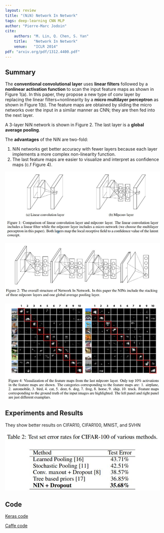 ```yaml
---
layout: review
title: "(NiN) Network In Network"
tags: deep-learning CNN MLP
author: "Pierre-Marc Jodoin"
cite:
    authors: "M. Lin, Q. Chen, S. Yan"
    title:   "Network In Network"
    venue:   "ICLR 2014"
pdf: "arxiv.org/pdf/1312.4400.pdf"
---
```


## Summary

The **conventional convolutional layer** uses **linear filters** followed by a **nonlinear activation function** to scan the input feature maps as shown in Figure 1(a).  In this paper, they propose a new type of conv layer by replacing the linear filters+nonlinearity by a **micro multilayer perceptron** as shown in Figure 1(b). The feature maps are obtained by sliding the micro networks over the input in a similar manner as CNN; they are then fed into the next layer.

A 3-layer NiN network is shown in Figure 2.  The last layer is a **global average pooling**.

The **advantages** of the NiN are two-fold:

1. NiN networks get better accuracy with fewer layers because each layer implements a more complex non-linearity function.
2. The last feature maps are easier to visualize and interpret as confidence maps (c.f Figure 4).


![](/deep-learning/images/nin/sc01.jpg)

![](/deep-learning/images/nin/sc02.jpg)

![](/deep-learning/images/nin/sc03.jpg)


## Experiments and Results

They show better results on CIFAR10, CIFAR100, MNIST, and SVHN

![](/deep-learning/images/nin/sc04.jpg)

## Code

[Keras code](https://stats.stackexchange.com/questions/273486/network-in-network-in-keras-implementation)

[Caffe code](https://stats.stackexchange.com/questions/273486/network-in-network-in-keras-implementation)



